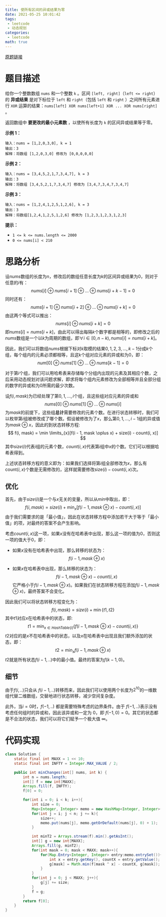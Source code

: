 ```yaml
---
title: 使所有区间的异或结果为零
date: 2021-05-25 10:01:42
tags:
 - leetcode
 - 动态规划
categories:
 - leetcode
math: true
---
```


[原题链接](https://leetcode-cn.com/problems/make-the-xor-of-all-segments-equal-to-zero/)

# 题目描述

给你一个整数数组 `nums` 和一个整数 `k` 。区间 `[left, right]`（`left <= right`）的 **异或结果** 是对下标位于 `left` 和 `right`（包括 `left` 和 `right` ）之间所有元素进行 `XOR` 运算的结果：`nums[left] XOR nums[left+1] XOR ... XOR nums[right]` 。

返回数组中 **要更改的最小元素数** ，以使所有长度为 `k` 的区间异或结果等于零。

<!-- more -->

**示例 1：**

```
输入：nums = [1,2,0,3,0], k = 1
输出：3
解释：将数组 [1,2,0,3,0] 修改为 [0,0,0,0,0]
```

**示例 2：**

```
输入：nums = [3,4,5,2,1,7,3,4,7], k = 3
输出：3
解释：将数组 [3,4,5,2,1,7,3,4,7] 修改为 [3,4,7,3,4,7,3,4,7]
```

**示例 3：**

```
输入：nums = [1,2,4,1,2,5,1,2,6], k = 3
输出：3
解释：将数组[1,2,4,1,2,5,1,2,6] 修改为 [1,2,3,1,2,3,1,2,3]
```

**提示：**

- `1 <= k <= nums.length <= 2000`
- `0 <= nums[i] < 210`

# 思路分析

设$nums$数组的长度为$n$，修改后的数组任意长度为$k$的区间异或结果为0，则对于任意的$i$有：
$$
nums[i] \oplus nums[i + 1] \oplus \dots \oplus nums[i + k - 1] = 0
$$
同时还有：
$$
nums[i + 1] \oplus nums[i + 2] \oplus \dots \oplus nums[i + k] = 0
$$
由这两个等式可以推出：
$$
nums[i] \oplus nums[i + k] = 0
$$
即$nums[i] = nums[i + k]$，由此可以得出每隔$k$个数字都是相等的，即修改之后的$nums$数组是一个以$k$为周期的数组，即$\forall i \in [0, n - k), nums[i] = nums[i + k]$。

因此，我们可以将数组$nums$根据下标对$k$取模的结果$0, 1, 2, 3, \dots, k - 1$分成$k$个组，每个组内的元素必须都相等，且这k个组对应元素的异或和为0，即：
$$
num[0] \oplus nums[1] \oplus \dots \oplus nums[k - 1] = 0
$$


对于第$i$个组，我们可以用哈希表来存储每个分组内出现的元素及其相应个数，之后采用动态规划对该问题求解，即求将每个组内元素修改为全部相等并且全部分组的数字的异或和为0所需的最少次数。

设$f(i, mask)$为已经处理了第$0, 1, \dots, i$个组，且这些组对应元素的异或和
$$
nums[0] \oplus nums[1] \oplus \dots \oplus nums[i]
$$
为$mask$的前提下，这些组**总计**需要修改的元素个数。在进行状态转移时，我们可以枚举第$i$组被修改成了哪个数。假设被修改为了$x$，那么第$0, 1, \dots, i - 1$组的异或值为$mask \oplus x$，因此的到状态转移方程:
$$
f(i, mask) = \min \limits_{x}[f(i - 1, mask \oplus x) + size(i) - count(i, x)]
$$
其中$size(i)$代表$i$组的元素个数，$count(i, x)$代表第$i$组中$x$的个数。它们可以根据哈希表得到。

上述状态转移方程的意义即为：如果我们选择将第$i$组全部修改为$x$，那么有 $\text{count}(i, x)$个数是无需修改的，这样就需要修改$\text{size}(i) - \text{count}(i, x)$次。

## 优化

首先，由于$size(i)$是一个与$x$无关的变量，所以从$min$中取出，即：
$$
f(i, mask) = size(i) + \min_{x}[f(i - 1, mask \oplus x) - count(i, x)]
$$
由于我们需要求的是「最小值」，因此在状态转移方程中添加若干大于等于「最小值」的项，对最终的答案不会产生影响。

考虑$count(i, x)$这一项，如果$x$没有在哈希表中出现，那么这一项的值为0，否则这一项的值大于0，即：

* 如果$x$没有在哈希表中出现，那么转移的状态为：
  $$
  f(i - 1, mask \oplus x)
  $$
  

* 如果$x$在哈希表中出现，那么转移的状态为：
  $$
  f(i - 1, mask \oplus x) - count(i, x)
  $$
  它严格小于$f(i - 1, mask \oplus x)$。如果我们在状态转移方程在添加$f(i - 1, mask \oplus x)$，最终答案不会变化。

因此我们可以将状态转移方程变化为：
$$
f(i, mask) = size(i) + \min\{t1, t2\}
$$
其中$t1$对应$x$在哈希表中的状态，即:
$$
t1 = \min_{x \in HashTable(i)} \{f(i - 1, mask \oplus x) - count(i, x)\}
$$
$t2$对应的是$x$不在哈希表中的状态，以及$x$在哈希表中出现且我们额外添加的状态，即：
$$
t2 = \min_x f(i-1, mask \oplus x)
$$
$t2$就是所有状态$f(i-1, ..)$中的最小值。最终的答案为$f(k - 1, 0)$。

## 细节

由于$f(i, ..)$只会从 $f(i-1, ..)$转移而来，因此我们可以使用两个长度为$2^{10}$的一维数组代替二维数组，交替地进行状态转移，减少空间复杂度。

此外，当$i=0$时，$f(-1, ..)$ 都是需要特殊考虑的边界条件。由于 $f(-1, ..)$表示没有考虑任何组时的异或和，因此该异或和一定为 0，即 $f(-1, 0) = 0$。其它的状态都是不合法的状态，我们可以将它们赋予一个极大值 $\infty$。

# 代码实现

```java
class Solution {
    static final int MAXX = 1 << 10;
    static final int INFTY = Integer.MAX_VALUE / 2;

    public int minChanges(int[] nums, int k) {
        int n = nums.length;
        int[] f = new int[MAXX];
        Arrays.fill(f, INFTY);
        f[0] = 0;

        for(int i = 0; i < k; i++){
            int size = 0;
            Map<Integer, Integer> memo = new HashMap<Integer, Integer>();
            for(int j = i; j < n; j += k){
                size++;
                memo.put(nums[j], memo.getOrDefault(nums[j], 0) + 1);
            }

            int minT2 = Arrays.stream(f).min().getAsInt();
            int[] g = new int[MAXX];
            Arrays.fill(g, minT2);
            for(int mask = 0; mask < MAXX; mask++){
                for(Map.Entry<Integer, Integer> entry:memo.entrySet()){
                    int x = entry.getKey(), countX = entry.getValue();
                    g[mask] = Math.min(f[mask ^ x] - countX, g[mask]);
                }
            }
            for(int j = 0; j < MAXX; j++){
                g[j] += size;
            }
            f = g;
        }
        return f[0];
    }
}
```


